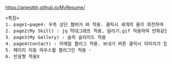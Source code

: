 https://aniestkh.github.io/MyResume/

<pre>
<특징>
1. page1~page4: 우측 상단 햄버거 바 적용. 클릭시 세개의 줄이 회전하며 x 모양으로 변경됨
2. page2(My Skill) : jq 막대그래프 적용, 달리기.gif 적용하여 만화같은 효과(출발~벽타고 올라가 햄버거바에 부딪혀서 떨어지고 다시 올라감. 이때 햄버거바 크랙 이미지 적용)
3. page3(My Gallery) : 슬릭 슬라이드 적용
4. page4(Contact) : 이메일 플러그 적용. 보내기 버튼 클릭시 이미지가 접히며 봉투에 담겨 날아가는 애니메이션 적용
5. 페이지 이동 마우스휠 플러그인 적용 - 
6. 반응형 적용X
</pre>

